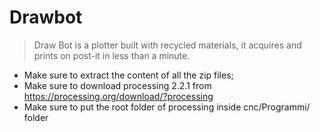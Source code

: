 # Drawbot
> Draw Bot is a plotter built with recycled materials, it acquires and prints on post-it in less than a minute.

* Make sure to extract the content of all the zip files;
* Make sure to download processing 2.2.1 from https://processing.org/download/?processing
* Make sure to put the root folder of processing inside cnc/Programmi/ folder
